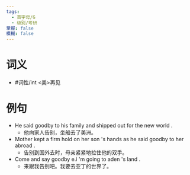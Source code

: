 ```yaml
---
tags:
  - 首字母/G
  - 级别/考研
掌握: false
模糊: false
---
```

# 词义
- #词性/int  <美>再见
# 例句
- He said goodby to his family and shipped out for the new world .
	- 他向家人告别，坐船去了美洲。
- Mother kept a firm hold on her son 's hands as he said goodby to her abroad .
	- 告别到国外去时，母亲紧紧地拉住他的双手。
- Come and say goodby e.i 'm going to aden 's land .
	- 来跟我告别吧。我要去亚丁的世界了。

